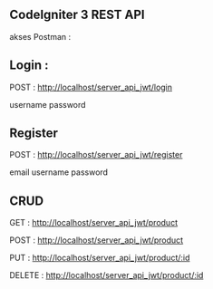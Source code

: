 ## CodeIgniter 3 REST API 
akses Postman :
## Login :
POST : [http://localhost/server_api_jwt/login](http://localhost/server_api_jwt/login)

username
password

## Register
POST : [http://localhost/server_api_jwt/register](http://localhost/server_api_jwt/register)

email
username
password

## CRUD
GET : [http://localhost/server_api_jwt/product](http://localhost/server_api_jwt/product)

POST : [http://localhost/server_api_jwt/product](http://localhost/server_api_jwt/product)

PUT : [http://localhost/server_api_jwt/product/:id](http://localhost/server_api_jwt/product/:id)

DELETE : [http://localhost/server_api_jwt/product/:id](http://localhost/server_api_jwt/product/:id)






